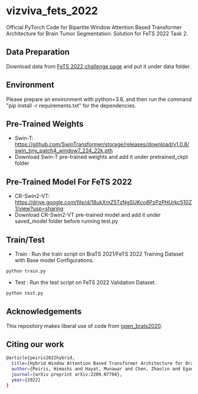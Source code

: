# vizviva_fets_2022
Official PyTorch Code for Bipartite Window Attention Based Transformer Architecture for Brain Tumor Segmentation: Solution for FeTS 2022 Task 2.

## Data Preparation
Download data from [FeTS 2022 challenge page](https://www.synapse.org/#!Synapse:syn28546456/wiki/617246) and put it under data folder.

## Environment
Please prepare an environment with python=3.8, and then run the command "pip install -r requirements.txt" for the dependencies.

## Pre-Trained Weights
- Swin-T: https://github.com/SwinTransformer/storage/releases/download/v1.0.8/swin_tiny_patch4_window7_224_22k.pth
- Download Swin-T pre-trained weights and add it under pretrained_ckpt folder

## Pre-Trained Model For FeTS 2022
- CR-Swin2-VT: https://drive.google.com/file/d/18ukXmZ5TzNgSUKco8PzPzPHUrkc510Z1/view?usp=sharing
- Download CR-Swin2-VT pre-trained model and add it under saved_model folder before running test.py

## Train/Test
- Train : Run the train script on BraTS 2021/FeTS 2022 Training Dataset  with Base model Configurations. 
```bash
python train.py 
```

- Test : Run the test script on FeTS 2022 Validation Dataset. 
```bash
python test.py 
```

## Acknowledgements
This repository makes liberal use of code from [open_brats2020](https://github.com/lescientifik/open_brats2020).

## Citing our work
```bash
@article{peiris2022hybrid,
  title={Hybrid Window Attention Based Transformer Architecture for Brain Tumor Segmentation},
  author={Peiris, Himashi and Hayat, Munawar and Chen, Zhaolin and Egan, Gary and Harandi, Mehrtash},
  journal={arXiv preprint arXiv:2209.07704},
  year={2022}
}
```



